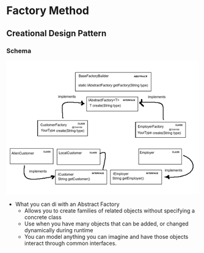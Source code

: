 # Factory Method
## Creational Design Pattern

### Schema
![Factory Method](img/abstractFactoryPettern.png)

 + What you can di with an Abstract Factory
    - Allows you to create families of related objects without specifying a concrete class
    - Use when you have many objects that can be added, or changed dynamically during runtime
    - You can model anything you can imagine and have those objects interact through common interfaces.

